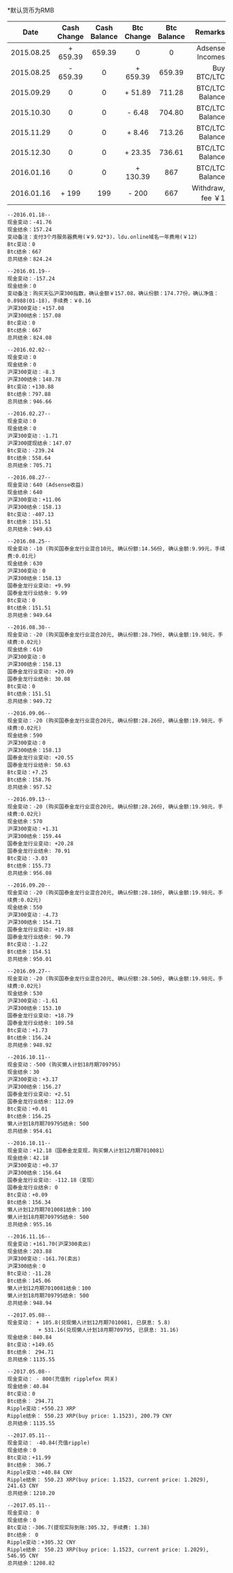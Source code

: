 *默认货币为RMB

| Date             | Cash Change    | Cash Balance  | Btc Change    | Btc Balance   | Remarks            |
| ---------------- |:--------------:|:-------------:|:-------------:|:-------------:| ------------------:|
| 2015.08.25       | + 659.39       | 659.39        | 0             | 0             | Adsense Incomes    |
| 2015.08.25       | - 659.39       | 0             | + 659.39      | 659.39        | Buy BTC/LTC        |
| 2015.09.29       | 0              | 0             | + 51.89       | 711.28        | BTC/LTC Balance    |
| 2015.10.30       | 0              | 0             | - 6.48        | 704.80        | BTC/LTC Balance    |
| 2015.11.29       | 0              | 0             | + 8.46        | 713.26        | BTC/LTC Balance    |
| 2015.12.30       | 0              | 0             | + 23.35       | 736.61        | BTC/LTC Balance    |
| 2016.01.16       | 0              | 0             | + 130.39      | 867           | BTC/LTC Balance    |
| 2016.01.16       | + 199          | 199           | - 200         | 667           | Withdraw, fee ￥1  |

```
--2016.01.18--
现金变动：-41.76
现金结余：157.24
变动备注：支付3个月服务器费用(￥9.92*3)，ldu.online域名一年费用(￥12)
Btc变动：0
Btc结余：667
总共结余：824.24

--2016.01.19--
现金变动：-157.24
现金结余：0
变动备注：购买天弘沪深300指数，确认金额￥157.08，确认份额：174.77份，确认净值：0.8988(01-18)，手续费：￥0.16
沪深300变动：+157.08
沪深300结余：157.08
Btc变动：0
Btc结余：667
总共结余：824.08

--2016.02.02--
现金变动：0
现金结余：0
沪深300变动：-8.3
沪深300结余：148.78
Btc变动：+130.88
Btc结余：797.88
总共结余：946.66

--2016.02.27--
现金变动：0
现金结余：0
沪深300变动：-1.71
沪深300提现结余：147.07
Btc变动：-239.24
Btc结余：558.64
总共结余：705.71

--2016.08.27--
现金变动：640 (Adsense收益)
现金结余：640
沪深300变动：+11.06
沪深300结余：158.13
Btc变动：-407.13
Btc结余：151.51
总共结余：949.63

--2016.08.25--
现金变动：-10 (购买国泰金龙行业混合10元, 确认份额:14.56份, 确认金额:9.99元，手续费:0.01元)
现金结余：630
沪深300变动：0
沪深300结余：158.13
国泰金龙行业变动: +9.99
国泰金龙行业结余: 9.99
Btc变动：0
Btc结余：151.51
总共结余：949.64

--2016.08.30--
现金变动：-20 (购买国泰金龙行业混合20元, 确认份额:28.79份, 确认金额:19.98元，手续费:0.02元)
现金结余：610
沪深300变动：0
沪深300结余：158.13
国泰金龙行业变动: +20.09
国泰金龙行业结余: 30.08
Btc变动：0
Btc结余：151.51
总共结余：949.72

--2016.09.06--
现金变动：-20 (购买国泰金龙行业混合20元, 确认份额:28.26份, 确认金额:19.98元，手续费:0.02元)
现金结余：590
沪深300变动：0
沪深300结余：158.13
国泰金龙行业变动: +20.55
国泰金龙行业结余: 50.63
Btc变动：+7.25
Btc结余：158.76
总共结余：957.52

--2016.09.13--
现金变动：-20 (购买国泰金龙行业混合20元, 确认份额:28.26份, 确认金额:19.98元，手续费:0.02元)
现金结余：570
沪深300变动：+1.31
沪深300结余：159.44
国泰金龙行业变动: +20.28
国泰金龙行业结余: 70.91
Btc变动：-3.03
Btc结余：155.73
总共结余：956.08

--2016.09.20--
现金变动：-20 (购买国泰金龙行业混合20元, 确认份额:28.18份, 确认金额:19.98元，手续费:0.02元)
现金结余：550
沪深300变动：-4.73
沪深300结余：154.71
国泰金龙行业变动: +19.88
国泰金龙行业结余: 90.79
Btc变动：-1.22
Btc结余：154.51
总共结余：950.01

--2016.09.27--
现金变动：-20 (购买国泰金龙行业混合20元, 确认份额:28.50份, 确认金额:19.98元，手续费:0.02元)
现金结余：530
沪深300变动：-1.61
沪深300结余：153.10
国泰金龙行业变动: +18.79
国泰金龙行业结余: 109.58
Btc变动：+1.73
Btc结余：156.24
总共结余：948.92

--2016.10.11--
现金变动：-500 (购买懒人计划18月期709795)
现金结余：30
沪深300变动：+3.17
沪深300结余：156.27
国泰金龙行业变动: +2.51
国泰金龙行业结余: 112.09
Btc变动：+0.01
Btc结余：156.25
懒人计划18月期709795结余: 500
总共结余：954.61

--2016.10.11--
现金变动：+12.18（国泰金龙变现，购买懒人计划12月期7010081）
现金结余：42.18
沪深300变动：+0.37
沪深300结余：156.64
国泰金龙行业变动: -112.18（变现）
国泰金龙行业结余: 0
Btc变动：+0.09
Btc结余：156.34
懒人计划12月期7010081结余：100
懒人计划18月期709795结余: 500
总共结余：955.16

--2016.11.16--
现金变动：+161.70(沪深300卖出)
现金结余：203.88
沪深300变动：-161.70(卖出)
沪深300结余：0
Btc变动：-11.28
Btc结余：145.06
懒人计划12月期7010081结余：100
懒人计划18月期709795结余: 500
总共结余：948.94

--2017.05.08--
现金变动： + 105.8(兑现懒人计划12月期7010081, 已获息: 5.8)
          + 531.16(兑现懒人计划18月期709795, 已获息: 31.16)
现金结余：840.84
Btc变动：+149.65
Btc结余： 294.71
总共结余：1135.55

--2017.05.08--
现金变动： - 800(充值到 ripplefox 网关)
现金结余：40.84
Btc变动：0
Btc结余： 294.71
Ripple变动：+550.23 XRP
Ripple结余： 550.23 XRP(buy price: 1.1523), 200.79 CNY
总共结余：1135.55

--2017.05.11--
现金变动： -40.84(充值ripple)
现金结余：0
Btc变动：+11.99
Btc结余： 306.7
Ripple变动：+40.84 CNY
Ripple结余： 550.23 XRP(buy price: 1.1523, current price: 1.2029), 241.63 CNY
总共结余：1210.20

--2017.05.11--
现金变动： 0
现金结余：0
Btc变动：-306.7(提现实际到账:305.32, 手续费: 1.38)
Btc结余： 0
Ripple变动：+305.32 CNY
Ripple结余： 550.23 XRP(buy price: 1.1523, current price: 1.2029), 546.95 CNY
总共结余：1208.82

```
